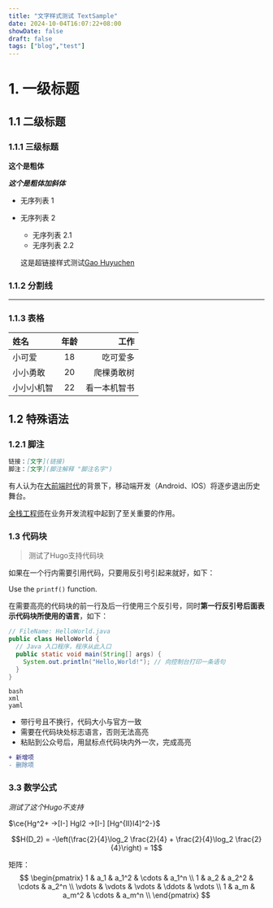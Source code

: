```yaml
---
title: "文字样式测试 TextSample"
date: 2024-10-04T16:07:22+08:00
showDate: false
draft: false
tags: ["blog","test"]
---
```


# 1. 一级标题

## 1.1 二级标题

### 1.1.1 三级标题

**这个是粗体**

***这个是粗体加斜体***

- 无序列表 1
- 无序列表 2
  - 无序列表 2.1
  - 无序列表 2.2

  这是超链接样式测试[Gao Huyuchen](https://127.0.0.1:1313/)



### 1.1.2 分割线
---

### 1.1.3 表格


| 姓名   | 年龄 |     工作 |
| :----- | :--: | -------: |
| 小可爱 |  18  | 吃可爱多 |
| 小小勇敢 |  20  | 爬棵勇敢树 |
| 小小小机智 |  22  | 看一本机智书 |


## 1.2 特殊语法

### 1.2.1 脚注

```markdown
链接：[文字](链接)
脚注：[文字](脚注解释 "脚注名字")
```

有人认为在[大前端时代](https://en.wikipedia.org/wiki/Front-end_web_development "Front-end web development")的背景下，移动端开发（Android、IOS）将逐步退出历史舞台。

[全栈工程师](是指掌握多种技能，并能利用多种技能独立完成产品的人。 "什么是全栈工程师")在业务开发流程中起到了至关重要的作用。

### 1.3 代码块

> 测试了Hugo支持代码块

如果在一个行内需要引用代码，只要用反引号引起来就好，如下：

Use the `printf()` function.

在需要高亮的代码块的前一行及后一行使用三个反引号，同时**第一行反引号后面表示代码块所使用的语言**，如下：

```java
// FileName: HelloWorld.java
public class HelloWorld {
  // Java 入口程序，程序从此入口
  public static void main(String[] args) {
    System.out.println("Hello,World!"); // 向控制台打印一条语句
  }
}
```


```
bash
xml
yaml
```
- 带行号且不换行，代码大小与官方一致
- 需要在代码块处标志语言，否则无法高亮
- 粘贴到公众号后，用鼠标点代码块内外一次，完成高亮


```diff
+ 新增项
- 删除项
```
### 3.3 数学公式

*测试了这个Hugo不支持*

$\ce{Hg^2+ ->[I-] HgI2 ->[I-] [Hg^{II}I4]^2-}$


$$H(D_2) = -\left(\frac{2}{4}\log_2 \frac{2}{4} + \frac{2}{4}\log_2 \frac{2}{4}\right) = 1$$

矩阵：
$$
  \begin{pmatrix}
  1 & a_1 & a_1^2 & \cdots & a_1^n \\
  1 & a_2 & a_2^2 & \cdots & a_2^n \\
  \vdots & \vdots & \vdots & \ddots & \vdots \\
  1 & a_m & a_m^2 & \cdots & a_m^n \\
  \end{pmatrix}
$$
